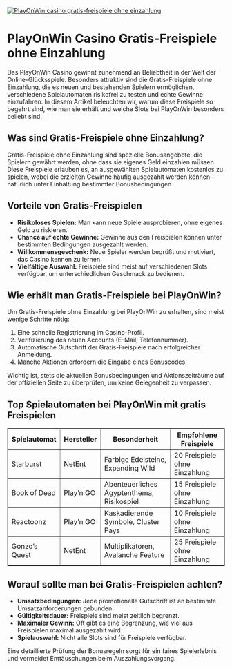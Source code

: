 [![PlayOnWin casino gratis-freispiele ohne einzahlung](https://123-caf.pages.dev/gitsignup.png)](https://vrmoo.ru/Bt82HjjY)

<h1>PlayOnWin Casino Gratis-Freispiele ohne Einzahlung</h1> <p>Das PlayOnWin Casino gewinnt zunehmend an Beliebtheit in der Welt der Online-Glücksspiele. Besonders attraktiv sind die Gratis-Freispiele ohne Einzahlung, die es neuen und bestehenden Spielern ermöglichen, verschiedene Spielautomaten risikofrei zu testen und echte Gewinne einzufahren. In diesem Artikel beleuchten wir, warum diese Freispiele so begehrt sind, wie man sie erhält und welche Slots bei PlayOnWin besonders beliebt sind.</p>  <h2>Was sind Gratis-Freispiele ohne Einzahlung?</h2> <p>Gratis-Freispiele ohne Einzahlung sind spezielle Bonusangebote, die Spielern gewährt werden, ohne dass sie eigenes Geld einzahlen müssen. Diese Freispiele erlauben es, an ausgewählten Spielautomaten kostenlos zu spielen, wobei die erzielten Gewinne häufig ausgezahlt werden können – natürlich unter Einhaltung bestimmter Bonusbedingungen.</p>  <h2>Vorteile von Gratis-Freispielen</h2> <ul>   <li><strong>Risikoloses Spielen:</strong> Man kann neue Spiele ausprobieren, ohne eigenes Geld zu riskieren.</li>   <li><strong>Chance auf echte Gewinne:</strong> Gewinne aus den Freispielen können unter bestimmten Bedingungen ausgezahlt werden.</li>   <li><strong>Willkommensgeschenk:</strong> Neue Spieler werden begrüßt und motiviert, das Casino kennen zu lernen.</li>   <li><strong>Vielfältige Auswahl:</strong> Freispiele sind meist auf verschiedenen Slots verfügbar, um unterschiedlichen Geschmack zu bedienen.</li> </ul>  <h2>Wie erhält man Gratis-Freispiele bei PlayOnWin?</h2> <p>Um Gratis-Freispiele ohne Einzahlung bei PlayOnWin zu erhalten, sind meist wenige Schritte nötig:</p> <ol>   <li>Eine schnelle Registrierung im Casino-Profil.</li>   <li>Verifizierung des neuen Accounts (E-Mail, Telefonnummer).</li>   <li>Automatische Gutschrift der Gratis-Freispiele nach erfolgreicher Anmeldung.</li>   <li>Manche Aktionen erfordern die Eingabe eines Bonuscodes.</li> </ol>  <p>Wichtig ist, stets die aktuellen Bonusbedingungen und Aktionszeiträume auf der offiziellen Seite zu überprüfen, um keine Gelegenheit zu verpassen.</p>  <h2>Top Spielautomaten bei PlayOnWin mit gratis Freispielen</h2> <table border="1" cellspacing="0" cellpadding="8">   <thead>     <tr>       <th>Spielautomat</th>       <th>Hersteller</th>       <th>Besonderheit</th>       <th>Empfohlene Freispiele</th>     </tr>   </thead>   <tbody>     <tr>       <td>Starburst</td>       <td>NetEnt</td>       <td>Farbige Edelsteine, Expanding Wild</td>       <td>20 Freispiele ohne Einzahlung</td>     </tr>     <tr>       <td>Book of Dead</td>       <td>Play’n GO</td>       <td>Abenteuerliches Ägyptenthema, Risikospiel</td>       <td>15 Freispiele ohne Einzahlung</td>     </tr>     <tr>       <td>Reactoonz</td>       <td>Play’n GO</td>       <td>Kaskadierende Symbole, Cluster Pays</td>       <td>10 Freispiele ohne Einzahlung</td>     </tr>     <tr>       <td>Gonzo’s Quest</td>       <td>NetEnt</td>       <td>Multiplikatoren, Avalanche Feature</td>       <td>25 Freispiele ohne Einzahlung</td>     </tr>   </tbody> </table>  <h2>Worauf sollte man bei Gratis-Freispielen achten?</h2> <ul>   <li><strong>Umsatzbedingungen:</strong> Jede promotionelle Gutschrift ist an bestimmte Umsatzanforderungen gebunden.</li>   <li><strong>Gültigkeitsdauer:</strong> Freispiele sind meist zeitlich begrenzt.</li>   <li><strong>Maximaler Gewinn:</strong> Oft gibt es eine Begrenzung, wie viel aus Freispielen maximal ausgezahlt wird.</li>   <li><strong>Spielauswahl:</strong> Nicht alle Slots sind für Freispiele verfügbar.</li> </ul>  <p>Eine detaillierte Prüfung der Bonusregeln sorgt für ein faires Spielerlebnis und vermeidet Enttäuschungen beim Auszahlungsvorgang.</p>
